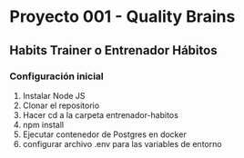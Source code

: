 # Proyecto 001 - Quality Brains

## Habits Trainer o Entrenador Hábitos


### Configuración inicial


1. Instalar Node JS
3. Clonar el repositorio
4. Hacer cd a la carpeta entrenador-habitos
5. npm install
6. Ejecutar contenedor de Postgres en docker
7. configurar archivo .env para las variables de entorno
